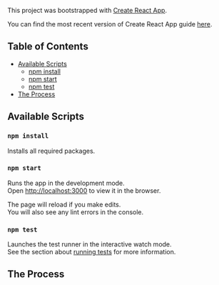 This project was bootstrapped with [Create React App](https://github.com/facebookincubator/create-react-app).

You can find the most recent version of Create React App guide [here](https://github.com/facebookincubator/create-react-app/blob/master/packages/react-scripts/template/README.md).

## Table of Contents

- [Available Scripts](#available-scripts)
  - [npm install](#npm-install)
  - [npm start](#npm-start)
  - [npm test](#npm-test)
- [The Process](#the-process)


## Available Scripts

### `npm install`

Installs all required packages.
### `npm start`

Runs the app in the development mode.<br>
Open [http://localhost:3000](http://localhost:3000) to view it in the browser.

The page will reload if you make edits.<br>
You will also see any lint errors in the console.

### `npm test`

Launches the test runner in the interactive watch mode.<br>
See the section about [running tests](#running-tests) for more information.

## The Process

